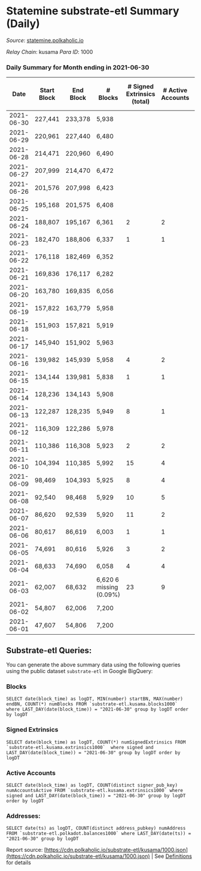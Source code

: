 # Statemine substrate-etl Summary (Daily)

_Source_: [statemine.polkaholic.io](https://statemine.polkaholic.io)

*Relay Chain*: kusama
*Para ID*: 1000



### Daily Summary for Month ending in 2021-06-30


| Date | Start Block | End Block | # Blocks | # Signed Extrinsics (total) | # Active Accounts | # Passive | # New | # Addresses with Balances | # Events | # Transfers | # XCM Transfers In | # XCM Transfers Out |
| ---- | ----------- | --------- | -------- | --------------------------- | ----------------- | --------- | ----- | ------------------------- | -------- | ----------- | ------------------ | ------------------- |
| 2021-06-30 | 227,441 | 233,378 | 5,938  |  |  |  |  | 80 | 11,885 |   |   |   |
| 2021-06-29 | 220,961 | 227,440 | 6,480  |  |  |  |  |  | 12,974 |   |   |   |
| 2021-06-28 | 214,471 | 220,960 | 6,490  |  |  |  |  |  | 12,983 |   |   |   |
| 2021-06-27 | 207,999 | 214,470 | 6,472  |  |  |  |  |  | 12,948 |   |   |   |
| 2021-06-26 | 201,576 | 207,998 | 6,423  |  |  |  |  |  | 12,850 |   |   |   |
| 2021-06-25 | 195,168 | 201,575 | 6,408  |  |  |  |  |  | 12,819 |   |   |   |
| 2021-06-24 | 188,807 | 195,167 | 6,361  | 2 | 2 |  |  |  | 12,786 | 46 ($0.002) |   |   |
| 2021-06-23 | 182,470 | 188,806 | 6,337  | 1 | 1 |  |  |  | 12,703 | 23 (-) |   |   |
| 2021-06-22 | 176,118 | 182,469 | 6,352  |  |  |  |  |  | 12,713 |   |   |   |
| 2021-06-21 | 169,836 | 176,117 | 6,282  |  |  |  |  |  | 12,567 |   |   |   |
| 2021-06-20 | 163,780 | 169,835 | 6,056  |  |  |  |  |  | 12,116 |   |   |   |
| 2021-06-19 | 157,822 | 163,779 | 5,958  |  |  |  |  |  | 11,919 |   |   |   |
| 2021-06-18 | 151,903 | 157,821 | 5,919  |  |  |  |  |  | 11,841 |   |   |   |
| 2021-06-17 | 145,940 | 151,902 | 5,963  |  |  |  |  |  | 11,934 |   |   |   |
| 2021-06-16 | 139,982 | 145,939 | 5,958  | 4 | 2 |  |  |  | 12,015 | 72 ($0.24) |   |   |
| 2021-06-15 | 134,144 | 139,981 | 5,838  | 1 | 1 |  |  |  | 11,711 | 24 ($0.001) |   |   |
| 2021-06-14 | 128,236 | 134,143 | 5,908  |  |  |  |  |  | 11,819 |   |   |   |
| 2021-06-13 | 122,287 | 128,235 | 5,949  | 8 | 1 |  |  |  | 12,009 | 79 ($0.02) |   |   |
| 2021-06-12 | 116,309 | 122,286 | 5,978  |  |  |  |  |  | 11,964 |   |   |   |
| 2021-06-11 | 110,386 | 116,308 | 5,923  | 2 | 2 |  |  |  | 11,917 | 48 ($0.002) |   |   |
| 2021-06-10 | 104,394 | 110,385 | 5,992  | 15 | 4 |  |  |  | 12,414 | 290 ($191.73) |   |   |
| 2021-06-09 | 98,469 | 104,393 | 5,925  | 8 | 4 |  |  |  | 12,054 | 161 ($1.22) |   |   |
| 2021-06-08 | 92,540 | 98,468 | 5,929  | 10 | 5 |  |  |  | 12,089 | 191 ($0.03) |   |   |
| 2021-06-07 | 86,620 | 92,539 | 5,920  | 11 | 2 |  |  |  | 12,130 | 212 ($0.02) |   |   |
| 2021-06-06 | 80,617 | 86,619 | 6,003  | 1 | 1 |  |  |  | 12,036 | 24 ($12.08) |   |   |
| 2021-06-05 | 74,691 | 80,616 | 5,926  | 3 | 2 |  |  |  | 11,951 | 70 ($0.11) |   |   |
| 2021-06-04 | 68,633 | 74,690 | 6,058  | 4 | 4 |  |  |  | 12,356 | 116 ($77.01) |   |   |
| 2021-06-03 | 62,007 | 68,632 | 6,620 6 missing (0.09%) | 23 | 9 |  |  |  | 8,974 | 233 ($0.05) |   |   |
| 2021-06-02 | 54,807 | 62,006 | 7,200  |  |  |  |  |  | 7,203 |   |   |   |
| 2021-06-01 | 47,607 | 54,806 | 7,200  |  |  |  |  |  | 7,200 |   |   |   |

## Substrate-etl Queries:
You can generate the above summary data using the following queries using the public dataset `substrate-etl` in Google BigQuery:


### Blocks
```
SELECT date(block_time) as logDT, MIN(number) startBN, MAX(number) endBN, COUNT(*) numBlocks FROM `substrate-etl.kusama.blocks1000`  where LAST_DAY(date(block_time)) = "2021-06-30" group by logDT order by logDT
```


### Signed Extrinsics
```
SELECT date(block_time) as logDT, COUNT(*) numSignedExtrinsics FROM `substrate-etl.kusama.extrinsics1000`  where signed and LAST_DAY(date(block_time)) = "2021-06-30" group by logDT order by logDT
```


### Active Accounts
```
SELECT date(block_time) as logDT, COUNT(distinct signer_pub_key) numAccountsActive FROM `substrate-etl.kusama.extrinsics1000` where signed and LAST_DAY(date(block_time)) = "2021-06-30" group by logDT order by logDT
```


### Addresses:
```
SELECT date(ts) as logDT, COUNT(distinct address_pubkey) numAddress FROM `substrate-etl.polkadot.balances1000` where LAST_DAY(date(ts)) = "2021-06-30" group by logDT
```



Report source: [https://cdn.polkaholic.io/substrate-etl/kusama/1000.json](https://cdn.polkaholic.io/substrate-etl/kusama/1000.json) | See [Definitions](/DEFINITIONS.md) for details
